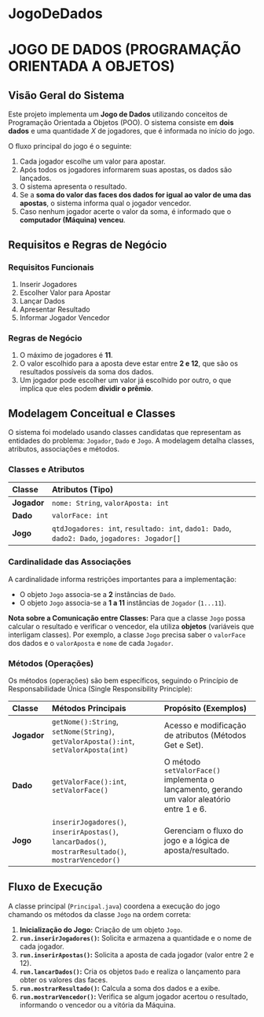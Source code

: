 # JogoDeDados
# JOGO DE DADOS (PROGRAMAÇÃO ORIENTADA A OBJETOS)

## Visão Geral do Sistema

Este projeto implementa um **Jogo de Dados** utilizando conceitos de Programação Orientada a Objetos (POO). O sistema consiste em **dois dados** e uma quantidade $X$ de jogadores, que é informada no início do jogo.

O fluxo principal do jogo é o seguinte:
1. Cada jogador escolhe um valor para apostar.
2. Após todos os jogadores informarem suas apostas, os dados são lançados.
3. O sistema apresenta o resultado.
4. Se a **soma do valor das faces dos dados for igual ao valor de uma das apostas**, o sistema informa qual o jogador vencedor.
5. Caso nenhum jogador acerte o valor da soma, é informado que o **computador (Máquina) venceu**.

## Requisitos e Regras de Negócio

### Requisitos Funcionais
1. Inserir Jogadores
2. Escolher Valor para Apostar
3. Lançar Dados
4. Apresentar Resultado
5. Informar Jogador Vencedor

### Regras de Negócio
1. O máximo de jogadores é **11**.
2. O valor escolhido para a aposta deve estar entre **2 e 12**, que são os resultados possíveis da soma dos dados.
3. Um jogador pode escolher um valor já escolhido por outro, o que implica que eles podem **dividir o prêmio**.

## Modelagem Conceitual e Classes

O sistema foi modelado usando classes candidatas que representam as entidades do problema: `Jogador`, `Dado` e `Jogo`. A modelagem detalha classes, atributos, associações e métodos.

### Classes e Atributos
| Classe | Atributos (Tipo) |
| :--- | :--- |
| **Jogador** | `nome: String`, `valorAposta: int` |
| **Dado** | `valorFace: int` |
| **Jogo** | `qtdJogadores: int`, `resultado: int`, `dado1: Dado`, `dado2: Dado`, `jogadores: Jogador[]` |

### Cardinalidade das Associações
A cardinalidade informa restrições importantes para a implementação:
*   O objeto `Jogo` associa-se a **2** instâncias de `Dado`.
*   O objeto `Jogo` associa-se a **1 a 11** instâncias de `Jogador` (`1...11`).

**Nota sobre a Comunicação entre Classes:** Para que a classe `Jogo` possa calcular o resultado e verificar o vencedor, ela utiliza **objetos** (variáveis que interligam classes). Por exemplo, a classe `Jogo` precisa saber o `valorFace` dos dados e o `valorAposta` e `nome` de cada `Jogador`.

### Métodos (Operações)

Os métodos (operações) são bem específicos, seguindo o Princípio de Responsabilidade Única (Single Responsibility Principle):

| Classe | Métodos Principais | Propósito (Exemplos) |
| :--- | :--- | :--- |
| **Jogador** | `getNome():String`, `setNome(String)`, `getValorAposta():int`, `setValorAposta(int)` | Acesso e modificação de atributos (Métodos Get e Set). |
| **Dado** | `getValorFace():int`, `setValorFace()` | O método `setValorFace()` implementa o lançamento, gerando um valor aleatório entre 1 e 6. |
| **Jogo** | `inserirJogadores()`, `inserirApostas()`, `lancarDados()`, `mostrarResultado()`, `mostrarVencedor()` | Gerenciam o fluxo do jogo e a lógica de aposta/resultado. |

## Fluxo de Execução

A classe principal (`Principal.java`) coordena a execução do jogo chamando os métodos da classe `Jogo` na ordem correta:

1. **Inicialização do Jogo:** Criação de um objeto `Jogo`.
2. **`run.inserirJogadores()`:** Solicita e armazena a quantidade e o nome de cada jogador.
3. **`run.inserirApostas()`:** Solicita a aposta de cada jogador (valor entre 2 e 12).
4. **`run.lancarDados()`:** Cria os objetos `Dado` e realiza o lançamento para obter os valores das faces.
5. **`run.mostrarResultado()`:** Calcula a soma dos dados e a exibe.
6. **`run.mostrarVencedor()`:** Verifica se algum jogador acertou o resultado, informando o vencedor ou a vitória da Máquina.
